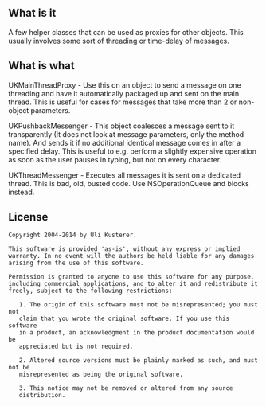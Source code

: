 What is it
----------

A few helper classes that can be used as proxies for other objects.
This usually involves some sort of threading or time-delay of messages.


What is what
------------

UKMainThreadProxy - Use this on an object to send a message on one threading
and have it automatically packaged up and sent on the main thread. This is
useful for cases for messages that take more than 2 or non-object parameters.

UKPushbackMessenger - This object coalesces a message sent to it transparently
(It does not look at message parameters, only the method name). And sends it
if no additional identical message comes in after a specified delay. This is
useful to e.g. perform a slightly expensive operation as soon as the user
pauses in typing, but not on every character.

UKThreadMessenger - Executes all messages it is sent on a dedicated thread.
This is bad, old, busted code. Use NSOperationQueue and blocks instead.


License
-------

	Copyright 2004-2014 by Uli Kusterer.
	
	This software is provided 'as-is', without any express or implied
	warranty. In no event will the authors be held liable for any damages
	arising from the use of this software.
	
	Permission is granted to anyone to use this software for any purpose,
	including commercial applications, and to alter it and redistribute it
	freely, subject to the following restrictions:
	
	   1. The origin of this software must not be misrepresented; you must not
	   claim that you wrote the original software. If you use this software
	   in a product, an acknowledgment in the product documentation would be
	   appreciated but is not required.
	
	   2. Altered source versions must be plainly marked as such, and must not be
	   misrepresented as being the original software.
	
	   3. This notice may not be removed or altered from any source
	   distribution.
